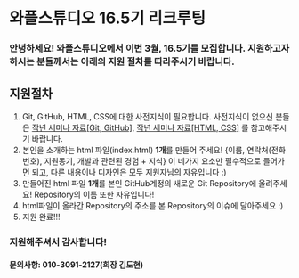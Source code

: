 # 와플스튜디오 16.5기 리크루팅
### 안녕하세요! 와플스튜디오에서 이번 3월, 16.5기를 모집합니다. 지원하고자 하시는 분들께서는 아래의 지원 절차를 따라주시기 바랍니다.

## 지원절차

1. Git, GitHub, HTML, CSS에 대한 사전지식이 필요합니다. 사전지식이 없으신 분들은 [작년 세미나 자료[Git, GitHub]](https://waffle-skile.github.io/lecture/1/), [작년 세미나 자료[HTML, CSS]](https://waffle-skile.github.io/lecture/2/) 를 참고해주시기 바랍니다.<br>
1. 본인을 소개하는 html 파일(index.html) **1개**를 만들어 주세요! {이름, 연락처(전화번호), 지원동기, 개발과 관련된 경험 + 지식} 이 네가지 요소만 필수적으로 들어가면 되고, 다른 내용이나 디자인은 모두 지원자님의 자유입니다 :)
1. 만들어진 html 파일 **1개**를 본인 GitHub계정의 새로운 Git Repository에 올려주세요! Repository의 이름 또한 자유입니다!
1. html파일이 올라간 Repository의 주소를 본 Repository의 이슈에 달아주세요 :)
1. 지원 완료!!!
### 지원해주셔서 감사합니다! 
#### 문의사항: 010-3091-2127(회장 김도현)